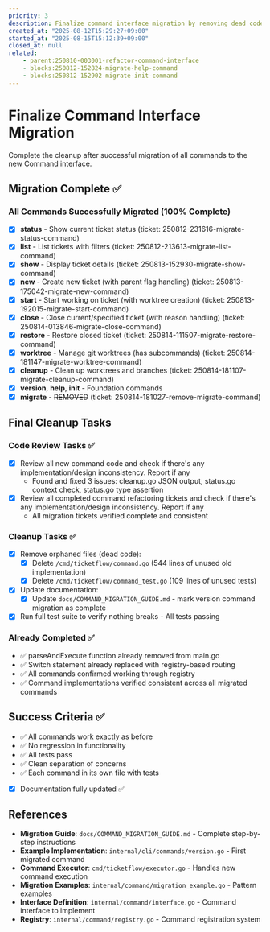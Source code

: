 ```yaml
---
priority: 3
description: Finalize command interface migration by removing dead code and updating docs
created_at: "2025-08-12T15:29:27+09:00"
started_at: "2025-08-15T15:12:39+09:00"
closed_at: null
related:
    - parent:250810-003001-refactor-command-interface
    - blocks:250812-152824-migrate-help-command
    - blocks:250812-152902-migrate-init-command
---
```


# Finalize Command Interface Migration

Complete the cleanup after successful migration of all commands to the new Command interface.

## Migration Complete ✅

### All Commands Successfully Migrated (100% Complete)
- [x] **status** - Show current ticket status (ticket: 250812-231616-migrate-status-command)
- [x] **list** - List tickets with filters (ticket: 250812-213613-migrate-list-command)
- [x] **show** - Display ticket details (ticket: 250813-152930-migrate-show-command)
- [x] **new** - Create new ticket (with parent flag handling) (ticket: 250813-175042-migrate-new-command)
- [x] **start** - Start working on ticket (with worktree creation) (ticket: 250813-192015-migrate-start-command)
- [x] **close** - Close current/specified ticket (with reason handling) (ticket: 250814-013846-migrate-close-command)
- [x] **restore** - Restore closed ticket (ticket: 250814-111507-migrate-restore-command)
- [x] **worktree** - Manage git worktrees (has subcommands) (ticket: 250814-181147-migrate-worktree-command)
- [x] **cleanup** - Clean up worktrees and branches (ticket: 250814-181107-migrate-cleanup-command)
- [x] **version**, **help**, **init** - Foundation commands
- [x] **migrate** - ~~REMOVED~~ (ticket: 250814-181027-remove-migrate-command)

## Final Cleanup Tasks

### Code Review Tasks ✅
- [x] Review all new command code and check if there's any implementation/design inconsistency. Report if any
  - Found and fixed 3 issues: cleanup.go JSON output, status.go context check, status.go type assertion
- [x] Review all completed command refactoring tickets and check if there's any implementation/design inconsistency. Report if any
  - All migration tickets verified complete and consistent

### Cleanup Tasks ✅
- [x] Remove orphaned files (dead code):
  - [x] Delete `/cmd/ticketflow/command.go` (544 lines of unused old implementation)
  - [x] Delete `/cmd/ticketflow/command_test.go` (109 lines of unused tests)
- [x] Update documentation:
  - [x] Update `docs/COMMAND_MIGRATION_GUIDE.md` - mark version command migration as complete
- [x] Run full test suite to verify nothing breaks - All tests passing

### Already Completed ✅
- ✅ parseAndExecute function already removed from main.go
- ✅ Switch statement already replaced with registry-based routing
- ✅ All commands confirmed working through registry
- ✅ Command implementations verified consistent across all migrated commands

## Success Criteria ✅

- ✅ All commands work exactly as before
- ✅ No regression in functionality  
- ✅ All tests pass
- ✅ Clean separation of concerns
- ✅ Each command in its own file with tests
- [x] Documentation fully updated ✅

## References

- **Migration Guide**: `docs/COMMAND_MIGRATION_GUIDE.md` - Complete step-by-step instructions
- **Example Implementation**: `internal/cli/commands/version.go` - First migrated command
- **Command Executor**: `cmd/ticketflow/executor.go` - Handles new command execution
- **Migration Examples**: `internal/command/migration_example.go` - Pattern examples
- **Interface Definition**: `internal/command/interface.go` - Command interface to implement
- **Registry**: `internal/command/registry.go` - Command registration system
